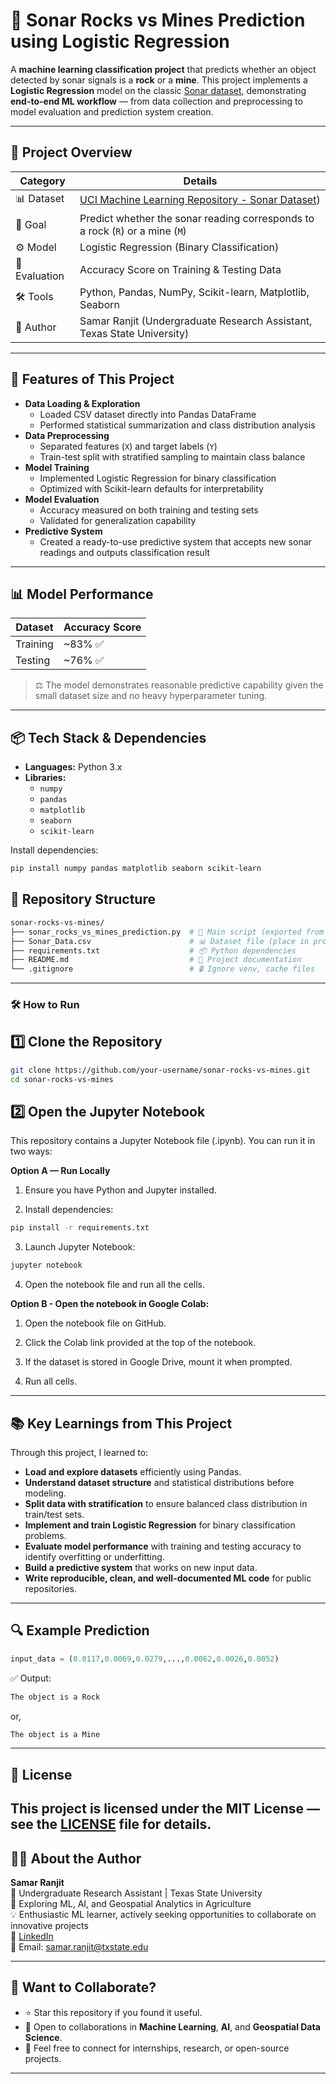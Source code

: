 # 🎯 Sonar Rocks vs Mines Prediction using Logistic Regression

A **machine learning classification project** that predicts whether an object detected by sonar signals is a **rock** or a **mine**. This project implements a **Logistic Regression** model on the classic [Sonar dataset](https://archive.ics.uci.edu/dataset/151/connectionist+bench+(sonar,+mines+vs.+rocks)), demonstrating **end-to-end ML workflow** — from data collection and preprocessing to model evaluation and prediction system creation.

---

## 📌 Project Overview

| Category      | Details                                                                                  |
| ------------- | ---------------------------------------------------------------------------------------- |
| 📊 Dataset    | [UCI Machine Learning Repository - Sonar Dataset](https://docs.google.com/spreadsheets/d/1jKZedVzxT2zuL4pMM2YGbOl3i1F8VSW9WX3usxq0RQ4/edit?usp=sharing)) |
| 📌 Goal       | Predict whether the sonar reading corresponds to a rock (`R`) or a mine (`M`)            |
| ⚙️ Model      | Logistic Regression (Binary Classification)                                              |
| 🧪 Evaluation | Accuracy Score on Training & Testing Data                                                |
| 🛠️ Tools      | Python, Pandas, NumPy, Scikit-learn, Matplotlib, Seaborn                                  |
| 💼 Author     | Samar Ranjit (Undergraduate Research Assistant, Texas State University)                  |

---

## 🚀 Features of This Project

- **Data Loading & Exploration**
  - Loaded CSV dataset directly into Pandas DataFrame
  - Performed statistical summarization and class distribution analysis
- **Data Preprocessing**
  - Separated features (`X`) and target labels (`Y`)
  - Train-test split with stratified sampling to maintain class balance
- **Model Training**
  - Implemented Logistic Regression for binary classification
  - Optimized with Scikit-learn defaults for interpretability
- **Model Evaluation**
  - Accuracy measured on both training and testing sets
  - Validated for generalization capability
- **Predictive System**
  - Created a ready-to-use predictive system that accepts new sonar readings and outputs classification result

---

## 📊 Model Performance

| Dataset  | Accuracy Score |
| -------- | -------------- |
| Training | ~83% ✅        |
| Testing  | ~76% ✅        |

> ⚖️ The model demonstrates reasonable predictive capability given the small dataset size and no heavy hyperparameter tuning.

---

## 📦 Tech Stack & Dependencies

- **Languages:** Python 3.x
- **Libraries:**
  - `numpy`
  - `pandas`
  - `matplotlib`
  - `seaborn`
  - `scikit-learn`

Install dependencies:
```bash
pip install numpy pandas matplotlib seaborn scikit-learn
```
## 📂 Repository Structure

```bash
sonar-rocks-vs-mines/
├── sonar_rocks_vs_mines_prediction.py  # 📜 Main script (exported from Colab notebook)
├── Sonar_Data.csv                      # 📊 Dataset file (place in project folder or update path)
├── requirements.txt                    # 📦 Python dependencies
├── README.md                           # 📄 Project documentation
└── .gitignore                          # 🔒 Ignore venv, cache files
```
---
### 🛠️ How to Run

## 1️⃣ Clone the Repository
```bash
git clone https://github.com/your-username/sonar-rocks-vs-mines.git
cd sonar-rocks-vs-mines
```

## 2️⃣ Open the Jupyter Notebook
This repository contains a Jupyter Notebook file (.ipynb). You can run it in two ways:

**Option A — Run Locally**

1. Ensure you have Python and Jupyter installed.

2. Install dependencies:

```bash
pip install -r requirements.txt
```
3. Launch Jupyter Notebook:
```bash
jupyter notebook
```
4. Open the notebook file and run all the cells.

**Option B - Open the notebook in Google Colab:**

1. Open the notebook file on GitHub.

2. Click the Colab link provided at the top of the notebook.

3. If the dataset is stored in Google Drive, mount it when prompted.

4. Run all cells.
---

## 📚 Key Learnings from This Project

Through this project, I learned to:

- **Load and explore datasets** efficiently using Pandas.  
- **Understand dataset structure** and statistical distributions before modeling.  
- **Split data with stratification** to ensure balanced class distribution in train/test sets.  
- **Implement and train Logistic Regression** for binary classification problems.  
- **Evaluate model performance** with training and testing accuracy to identify overfitting or underfitting.  
- **Build a predictive system** that works on new input data.  
- **Write reproducible, clean, and well-documented ML code** for public repositories.
---

## 🔍 Example Prediction

```python
input_data = (0.0117,0.0069,0.0279,...,0.0062,0.0026,0.0052)
```
✅ Output:

```bash
The object is a Rock
```
or,
```bash
The object is a Mine
```
---
## 📜 License

This project is licensed under the **MIT License** — see the [LICENSE](LICENSE) file for details.
---

## 🙋‍♂️ About the Author

**Samar Ranjit**  
📍 Undergraduate Research Assistant | Texas State University  
🔭 Exploring ML, AI, and Geospatial Analytics in Agriculture  
💡 Enthusiastic ML learner, actively seeking opportunities to collaborate on innovative projects  
🔗 [LinkedIn](https://www.linkedin.com/in/samarranjit)  
📨 Email: [samar.ranjit@txstate.edu](mailto:samarranjit@txstate.edu)  

---

## 🌟 Want to Collaborate?

- ⭐ Star this repository if you found it useful.  
- 🤝 Open to collaborations in **Machine Learning**, **AI**, and **Geospatial Data Science**.  
- 📩 Feel free to connect for internships, research, or open-source projects.

---


